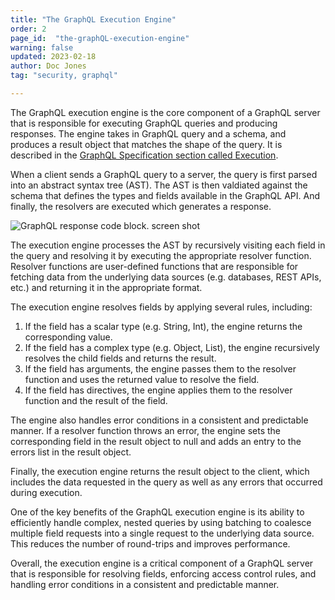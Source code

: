 ```yaml
---
title: "The GraphQL Execution Engine"
order: 2
page_id:  "the-graphQL-execution-engine"
warning: false
updated: 2023-02-18
author: Doc Jones
tag: "security, graphql"

---
```


The GraphQL execution engine is the core component of a GraphQL server that is responsible for executing GraphQL queries and producing responses. The engine takes in GraphQL query and a schema, and produces a result object that matches the shape of the query. It is described in the [GraphQL Specification section called Execution](https://spec.graphql.org/October2021/#sec-Execution).

When a client sends a GraphQL query to a server, the query is first parsed into an abstract syntax tree (AST). The AST is then valdiated against the schema that defines the types and fields available in the GraphQL API. And finally, the resolvers are executed which generates a response.

<img src="/images/graphql-response-code-block.png"  alt="GraphQL response code block. screen shot" />

The execution engine processes the AST by recursively visiting each field in the query and resolving it by executing the appropriate resolver function. Resolver functions are user-defined functions that are responsible for fetching data from the underlying data sources (e.g. databases, REST APIs, etc.) and returning it in the appropriate format.

The execution engine resolves fields by applying several rules, including:

1. If the field has a scalar type (e.g. String, Int), the engine returns the corresponding value.
2. If the field has a complex type (e.g. Object, List), the engine recursively resolves the child fields and returns the result.
3. If the field has arguments, the engine passes them to the resolver function and uses the returned value to resolve the field.
4. If the field has directives, the engine applies them to the resolver function and the result of the field.

The engine also handles error conditions in a consistent and predictable manner. If a resolver function throws an error, the engine sets the corresponding field in the result object to null and adds an entry to the errors list in the result object.

Finally, the execution engine returns the result object to the client, which includes the data requested in the query as well as any errors that occurred during execution.

One of the key benefits of the GraphQL execution engine is its ability to efficiently handle complex, nested queries by using batching to coalesce multiple field requests into a single request to the underlying data source. This reduces the number of round-trips and improves performance.

Overall, the execution engine is a critical component of a GraphQL server that is responsible for resolving fields, enforcing access control rules, and handling error conditions in a consistent and predictable manner.
